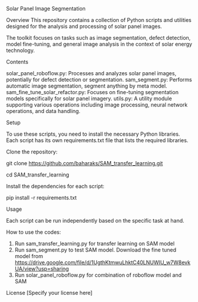 Solar Panel Image Segmentation


Overview
This repository contains a collection of Python scripts and utilities designed for the analysis and processing of solar panel images. 

The toolkit focuses on tasks such as image segmentation, defect detection, model fine-tuning, and general image analysis in the context of solar energy technology.


Contents


solar_panel_roboflow.py: Processes and analyzes solar panel images, potentially for defect detection or segmentation.
sam_segment.py: Performs automatic image segmentation, segment anything by meta model.
sam_fine_tune_solar_refactor.py: Focuses on fine-tuning segmentation models specifically for solar panel imagery.
utils.py: A utility module supporting various operations including image processing, neural network operations, and data handling.


Setup


To use these scripts, you need to install the necessary Python libraries. 
Each script has its own requirements.txt file that lists the required libraries.

Clone the repository:

git clone https://github.com/baharaks/SAM_transfer_learning.git

cd SAM_transfer_learning

Install the dependencies for each script:

pip install -r requirements.txt

Usage

Each script can be run independently based on the specific task at hand.

How to use the codes:
1. Run sam_transfer_learning.py for transfer learning on SAM model
2. Run sam_segment.py to test SAM model. Download the fine tuned model from https://drive.google.com/file/d/1UgthKtmwuLhktC40LNUWIU_w7W8evkUA/view?usp=sharing 
4. Run solar_panel_roboflow.py for combination of roboflow model and SAM

License
[Specify your license here]

